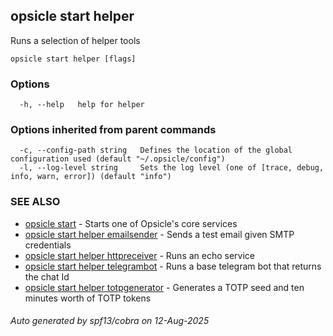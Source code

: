 ## opsicle start helper

Runs a selection of helper tools

```
opsicle start helper [flags]
```

### Options

```
  -h, --help   help for helper
```

### Options inherited from parent commands

```
  -c, --config-path string   Defines the location of the global configuration used (default "~/.opsicle/config")
  -l, --log-level string     Sets the log level (one of [trace, debug, info, warn, error]) (default "info")
```

### SEE ALSO

* [opsicle start](cli/opsicle_start.md)	 - Starts one of Opsicle's core services
* [opsicle start helper emailsender](cli/opsicle_start_helper_emailsender.md)	 - Sends a test email given SMTP credentials
* [opsicle start helper httpreceiver](cli/opsicle_start_helper_httpreceiver.md)	 - Runs an echo service
* [opsicle start helper telegrambot](cli/opsicle_start_helper_telegrambot.md)	 - Runs a base telegram bot that returns the chat Id
* [opsicle start helper totpgenerator](cli/opsicle_start_helper_totpgenerator.md)	 - Generates a TOTP seed and ten minutes worth of TOTP tokens

###### Auto generated by spf13/cobra on 12-Aug-2025
